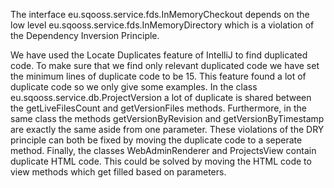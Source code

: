 The interface eu.sqooss.service.fds.InMemoryCheckout depends on the low level eu.sqooss.service.fds.InMemoryDirectory which is a violation of the Dependency Inversion Principle.

We have used the Locate Duplicates feature of IntelliJ to find duplicated code. To make sure that we find only relevant duplicated code we have set the minimum lines of duplicate code to be 15.
This feature found a lot of duplicate code so we only give some examples.
In the class eu.sqooss.service.db.ProjectVersion a lot of duplicate is shared between the getLiveFilesCount and getVersionFiles methods.
Furthermore, in the same class the methods getVersionByRevision and getVersionByTimestamp are exactly the same aside from one parameter.
These violations of the DRY principle can both be fixed by moving the duplicate code to a seperate method.
Finally, the classes WebAdminRenderer and ProjectsView contain duplicate HTML code. This could be solved by moving the HTML code to view methods which get filled based on parameters.